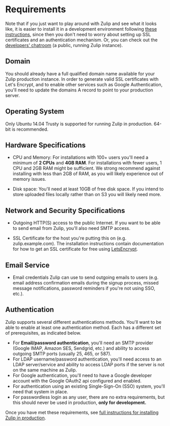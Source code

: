 # Requirements

Note that if you just want to play around with Zulip and see what it looks
like, it is easier to install it in a development environment
following [these
instructions](readme-symlink.html#installing-the-zulip-development-environment),
since then you don't need to worry about setting up SSL certificates and an
authentication mechanism. Or, you can check out the
[developers' chatroom](http://zulip.tabbott.net/) (a public, running Zulip
instance).

## Domain

You should already have a full qualified domain name available for your Zulip
production instance. In order to generate valid SSL certificates with Let's
Encrypt, and to enable other services such as Google Authentication, you'll
need to update the domains A record to point to your production server.

## Operating System

Only Ubuntu 14.04 Trusty is supported for running Zulip in production. 64-bit
is recommended.

## Hardware Specifications

* CPU and Memory: For installations with 100+ users you'll need a minimum of
  **2 CPUs** and **4GB RAM**. For installations with fewer users, 1 CPU and 2GB
  RAM might be sufficient. We strong recommend against installing with less
  than 2GB of RAM, as you will likely experience out of memory issues.

* Disk space: You'll need at least 10GB of free disk space. If you intend to
  store uploaded files locally rather than on S3 you will likely need more.

## Network and Security Specifications

* Outgoing HTTP(S) access to the public Internet. If you want to be able to
  send email from Zulip, you'll also need SMTP access.

* SSL Certificate for the host you're putting this on (e.g. zulip.example.com).
  The installation instructions contain documentation for how to get an SSL
  certificate for free using [LetsEncrypt](https://letsencrypt.org/).

## Email Service

* Email credentials Zulip can use to send outgoing emails to users
  (e.g. email address confirmation emails during the signup process,
  missed message notifications, password reminders if you're not using
  SSO, etc.).

## Authentication

Zulip supports several different authentications methods. You'll want to be
able to enable at least one authentication method. Each has a different set of
prerequisites, as indicated below.

* For **Email/password authentication**, you'll need an SMTP provider (Google
  IMAP, Amazon SES, Sendgrid, etc.) and ability to access outgoing SMTP ports
  (usually 25, 465, or 587).
* For LDAP username/password authentication, you'll need access to an LDAP
  server/service and ability to access LDAP ports if the server is not on the
  same machine as Zulip.
* For Google authentication, you'll need to have a Google developer account
  with the Google OAuth2 api configured and enabled.
* For authentication using an existing Single-Sign-On (SSO) system, you'll need
  that system in place.
* For passwordless login as any user, there are no extra requirements, but
  this should never be used in production, **only for development.**

Once you have met these requirements, see [full instructions for installing
Zulip in production](prod-install.html).
